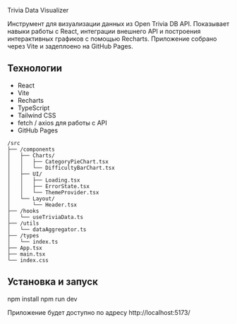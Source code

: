 Trivia Data Visualizer

Инструмент для визуализации данных из Open Trivia DB API. Показывает навыки работы с React, интеграции внешнего API и построения интерактивных графиков с помощью Recharts. Приложение собрано через Vite и задеплоено на GitHub Pages.

## Технологии
* React
* Vite
* Recharts
* TypeScript
* Tailwind CSS
* fetch / axios для работы с API
* GitHub Pages

```
/src
├── /components
│   ├── Charts/
│   │   ├── CategoryPieChart.tsx
│   │   └── DifficultyBarChart.tsx
│   ├── UI/
│   │   ├── Loading.tsx
│   │   ├── ErrorState.tsx
│   │   └── ThemeProvider.tsx
│   └── Layout/
│       └── Header.tsx
├── /hooks
│   └── useTriviaData.ts
├── /utils
│   └── dataAggregator.ts
├── /types
│   └── index.ts
├── App.tsx
├── main.tsx
└── index.css
```

## Установка и запуск


npm install
npm run dev

Приложение будет доступно по адресу http://localhost:5173/

